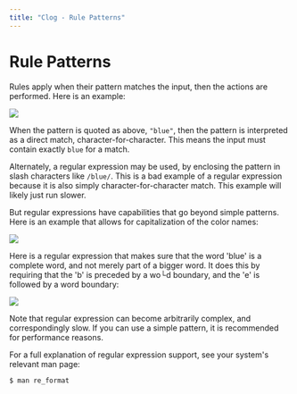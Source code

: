 ```yaml
---
title: "Clog - Rule Patterns"
---
```


# Rule Patterns

Rules apply when their pattern matches the input, then the actions are performed.
Here is an example:

![](img/clog/pattern1.png)

When the pattern is quoted as above, `"blue"`, then the pattern is interpreted as a direct match, character-for-character.
This means the input must contain exactly `blue` for a match.

Alternately, a regular expression may be used, by enclosing the pattern in slash characters like `/blue/`.
This is a bad example of a regular expression because it is also simply character-for-character match.
This example will likely just run slower.

But regular expressions have capabilities that go beyond simple patterns.
Here is an example that allows for capitalization of the color names:

![](img/clog/pattern2.png)

Here is a regular expression that makes sure that the word \'blue\' is a complete word, and not merely part of a bigger word.
It does this by requiring that the \'b\' is preceded by a wo└d boundary, and the \'e\' is followed by a word boundary:

![](img/clog/pattern3.png)

Note that regular expression can become arbitrarily complex, and correspondingly slow.
If you can use a simple pattern, it is recommended for performance reasons.

For a full explanation of regular expression support, see your system\'s relevant man page:

```
$ man re_format
```
